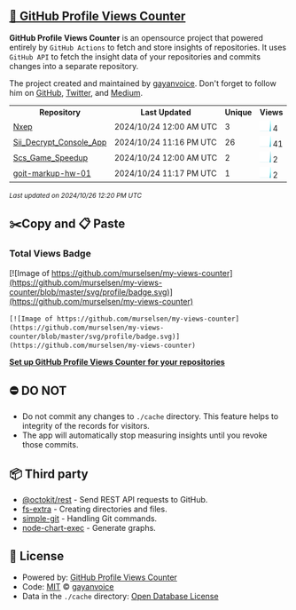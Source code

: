 ## [🚀 GitHub Profile Views Counter](https://github.com/gayanvoice/github-profile-views-counter)
**GitHub Profile Views Counter** is an opensource project that powered entirely by  `GitHub Actions` to fetch and store insights of repositories.
It uses `GitHub API` to fetch the insight data of your repositories and commits changes into a separate repository.

The project created and maintained by [gayanvoice](https://github.com/gayanvoice). Don't forget to follow him on [GitHub](https://github.com/gayanvoice), [Twitter](https://twitter.com/gayanvoice), and [Medium](https://gayanvoice.medium.com/).

<table>
	<tr>
		<th>
			Repository
		</th>
		<th>
			Last Updated
		</th>
		<th>
			Unique
		</th>
		<th>
			Views
		</th>
	</tr>
	<tr>
		<td>
			<a href="https://github.com/murselsen/my-views-counter/tree/master/readme/870006542/year.md">
				Nxep
			</a>
		</td>
		<td>
			2024/10/24 12:00 AM UTC
		</td>
		<td>
			3
		</td>
		<td>
			<img alt="Response time graph" src="https://github.com/murselsen/my-views-counter/raw/master/graph/870006542/small/year.png" height="20"> 4
		</td>
	</tr>
	<tr>
		<td>
			<a href="https://github.com/murselsen/my-views-counter/tree/master/readme/701468876/year.md">
				Sii_Decrypt_Console_App
			</a>
		</td>
		<td>
			2024/10/24 11:16 PM UTC
		</td>
		<td>
			26
		</td>
		<td>
			<img alt="Response time graph" src="https://github.com/murselsen/my-views-counter/raw/master/graph/701468876/small/year.png" height="20"> 41
		</td>
	</tr>
	<tr>
		<td>
			<a href="https://github.com/murselsen/my-views-counter/tree/master/readme/706375790/year.md">
				Scs_Game_Speedup
			</a>
		</td>
		<td>
			2024/10/24 12:00 AM UTC
		</td>
		<td>
			2
		</td>
		<td>
			<img alt="Response time graph" src="https://github.com/murselsen/my-views-counter/raw/master/graph/706375790/small/year.png" height="20"> 2
		</td>
	</tr>
	<tr>
		<td>
			<a href="https://github.com/murselsen/my-views-counter/tree/master/readme/874411014/year.md">
				goit-markup-hw-01
			</a>
		</td>
		<td>
			2024/10/24 11:17 PM UTC
		</td>
		<td>
			1
		</td>
		<td>
			<img alt="Response time graph" src="https://github.com/murselsen/my-views-counter/raw/master/graph/874411014/small/year.png" height="20"> 2
		</td>
	</tr>
</table>

<small><i>Last updated on 2024/10/26 12:20 PM UTC</i></small>

## ✂️Copy and 📋 Paste
### Total Views Badge
[![Image of https://github.com/murselsen/my-views-counter](https://github.com/murselsen/my-views-counter/blob/master/svg/profile/badge.svg)](https://github.com/murselsen/my-views-counter)

```readme
[![Image of https://github.com/murselsen/my-views-counter](https://github.com/murselsen/my-views-counter/blob/master/svg/profile/badge.svg)](https://github.com/murselsen/my-views-counter)
```
[**Set up GitHub Profile Views Counter for your repositories**](https://github.com/gayanvoice/github-profile-views-counter)
## ⛔ DO NOT
- Do not commit any changes to `./cache` directory. This feature helps to integrity of the records for visitors.
- The app will automatically stop measuring insights until you revoke those commits.
## 📦 Third party

- [@octokit/rest](https://www.npmjs.com/package/@octokit/rest) - Send REST API requests to GitHub.
- [fs-extra](https://www.npmjs.com/package/fs-extra) - Creating directories and files.
- [simple-git](https://www.npmjs.com/package/simple-git) - Handling Git commands.
- [node-chart-exec](https://www.npmjs.com/package/node-chart-exec) - Generate graphs.
## 📄 License
- Powered by: [GitHub Profile Views Counter](https://github.com/gayanvoice/github-profile-views-counter)
- Code: [MIT](./LICENSE) © [gayanvoice](https://github.com/gayanvoice)
- Data in the `./cache` directory: [Open Database License](https://opendatacommons.org/licenses/odbl/1-0/)